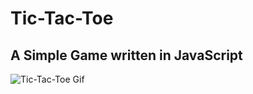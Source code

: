 # Tic-Tac-Toe

## A Simple Game written in JavaScript

![Tic-Tac-Toe Gif](https://cl.ly/1H2D2A3K2f2s "It's a work in progress")